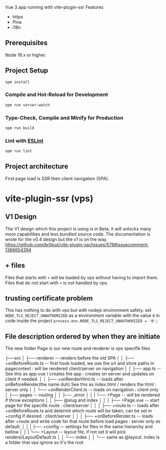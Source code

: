 Vue 3 app running with vite-plugin-ssr
Features
* https
* Pina
* i18n

## Prerequisites

Node 18.x or higher.

## Project Setup

```sh
npm install
```

### Compile and Hot-Reload for Development

```sh
npm run server:watch 
```

### Type-Check, Compile and Minify for Production

```sh
npm run build
```

### Lint with [ESLint](https://eslint.org/)

```sh
npm run lint
```

## Project architecture
First page load is SSR then client navigation (SPA).

# vite-plugin-ssr (vps)

## V1 Design
The V1 design which this project is using is in Beta, it will unlocks many more capabilities and less bundled source code.
The documentation is wrote for the v0.4 design but the v1 is on the way. https://github.com/brillout/vite-plugin-ssr/issues/578#issuecomment-1366654394

## + files
Files that starts with `+` will be loaded by vps without having to import them.
Files that do not start with `+` is not handled by vps.

## trusting certificate problem
This has nothing to do with vps but with nodejs environment safety.
set `NODE_TLS_REJECT_UNAUTHORIZED` as a environment variable with the value `0`
in code inside the project
`process.env.NODE_TLS_REJECT_UNAUTHORIZED = '0';`

## File description ordered by when they are initiate
The new folder Page is our new route and renderer is vps specifik files

├──src
│ ├── renderer -- renders before the old SPA 
│ │   ├── +onBeforeRoute.ts -- first hook loaded, we use the url and store paths in pagecontext : will be rendered client/server on navigation 
│ │   ├── app.ts -- See this as app.vue / creates the app : creates on server and updates on client if needed.
│ │   ├── +onRenderHtml.ts -- loads after onBeforeRender(the name duh) See this as index.html / renders the html : server only
│ │   └── +onRenderClient.ts -- loads on navigation : client only
│ ├── pages -- routing
│ │   ├── _error
│ │   |   └── +Page -- will be rendered if throw exceptions
│ │   ├── @slug and index
│ │   │   ├── +Page.vue -- start page for the specifik route : client/server
│ │   │   ├── +route.ts -- loads after +onBeforeRoute.ts and determit which route will be taken, can be set in +config if desired : client/server
│ │   │   ├── +onBeforeRender.ts -- loads after +route and write code for that route before load pages : server only as default.
│ │   |   ├── +config -- settings for files in the same hierarchy and bellow
│ │   |   └── +Layout -- layout file, if not set it will pick rendere/LayoutDefault.ts
│ │   └── index
│ │       └── same as @layout. index is a folder that vps ignore so it's the root
